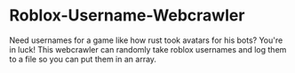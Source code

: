 # Roblox-Username-Webcrawler
Need usernames for a game like how rust took avatars for his bots? You're in luck! This webcrawler can randomly take roblox usernames and log them to a file so you can put them in an array.
